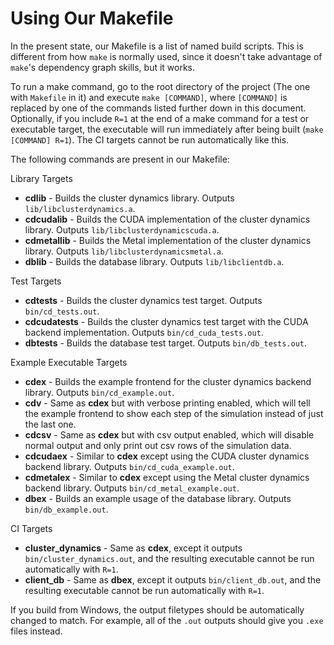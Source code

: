 # Using Our Makefile

In the present state, our Makefile is a list of named build scripts. This is different
from how `make` is normally used, since it doesn't take advantage of `make`'s dependency
graph skills, but it works.

To run a make command, go to the root directory of the project (The one with `Makefile` in it)
and execute `make [COMMAND]`, where `[COMMAND]` is replaced by one of the commands listed further
down in this document. Optionally, if you include `R=1` at the end of a make command for a test 
or executable target, the executable will run immediately after being built (`make [COMMAND] R=1`). 
The CI targets cannot be run automatically like this.

The following commands are present in our Makefile:

Library Targets
  - **cdlib** - Builds the cluster dynamics library. Outputs `lib/libclusterdynamics.a`.  
  - **cdcudalib** - Builds the CUDA implementation of the cluster dynamics library. Outputs `lib/libclusterdynamicscuda.a`.  
  - **cdmetallib** - Builds the Metal implementation of the cluster dynamics library. Outputs `lib/libclusterdynamicsmetal.a`.
  - **dblib** - Builds the database library. Outputs `lib/libclientdb.a`.  

Test Targets  
  - **cdtests** - Builds the cluster dynamics test target. Outputs `bin/cd_tests.out`.  
  - **cdcudatests** - Builds the cluster dynamics test target with the CUDA backend implementation.
                 Outputs `bin/cd_cuda_tests.out`.  
  - **dbtests** - Builds the database test target. Outputs `bin/db_tests.out`.  

Example Executable Targets  
  - **cdex** - Builds the example frontend for the cluster dynamics backend library. Outputs `bin/cd_example.out`.  
  - **cdv** - Same as **cdex** but with verbose printing enabled, which will tell the example frontend to show
         each step of the simulation instead of just the last one.  
  - **cdcsv** - Same as **cdex** but with csv output enabled, which will disable normal output and only print out csv rows
           of the simulation data.  
  - **cdcudaex** - Similar to **cdex** except using the CUDA cluster dynamics backend library. Outputs `bin/cd_cuda_example.out`.  
  - **cdmetalex** - Similar to **cdex** except using the Metal cluster dynamics backend library. Outputs `bin/cd_metal_example.out`.  
  - **dbex** - Builds an example usage of the database library. Outputs `bin/db_example.out`.  

CI Targets
  - **cluster_dynamics** - Same as **cdex**, except it outputs `bin/cluster_dynamics.out`, and the resulting executable
                      cannot be run automatically with `R=1`.  
  - **client_db** - Same as **dbex**, except it outputs `bin/client_db.out`, and the resulting executable cannot be 
               run automatically with `R=1`.

If you build from Windows, the output filetypes should be automatically changed to match. For example, all of the
`.out` outputs should give you `.exe` files instead.